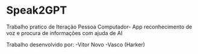 # Speak2GPT
Trabalho pratico de Iteração Pessoa Computador- App reconhecimento de voz e procura de informações com ajuda de AI

Trabalho desenvolvido por: 
-Vitor Novo
-Vasco (Harker)
